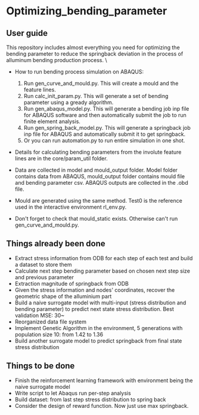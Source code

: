 # Optimizing_bending_parameter

## User guide
This repository includes almost everything you need for optimizing the bending parameter to reduce the springback deviation in the process of alluminum bending production process. \\
- How to run bending process simulation on ABAQUS:
    1. Run gen_curve_and_mould.py. This will create a mould and the feature lines.
    2. Run calc_init_param.py. This will generate a set of bending parameter using a gready algorithm.
    3. Run gen_abaqus_model.py. This will generate a bending job inp file for ABAQUS software and then automatically submit the job to run finite element analysis.
    4. Run gen_spring_back_model.py. This will generate a springback job inp file for ABAQUS and automatically submit it to get springback.
    5. Or you can run automation.py to run entire simulation in one shot.

- Details for calculating bending parameters from the involute feature lines are in the core/param_util folder. 
- Data are collected in model and mould_output folder. Model folder contains data from ABAQUS, mould_output folder contains mould file and bending parameter csv. ABAQUS outputs are collected in the .obd file.
- Mould are generated using the same method. Test0 is the reference used in the interactive environment rl_env.py.
- Don't forget to check that mould_static exists. Otherwise can't run gen_curve_and_mould.py.

## Things already been done
- Extract stress information from ODB for each step of each test and build a dataset to store them
- Calculate next step bending parameter based on chosen next step size and previous parameter
- Extraction magnitude of springback from ODB
- Given the stress information and nodes' coordinates, recover the geometric shape of the alluminium part
- Build a naive surrogate model with multi-input (stress distribution and bending parameter) to predict next state stress distribution. Best validation MSE: 30~
- Reorganized data file system
- Implement Genetic Algorithm in the environment, 5 generations with population size 10: from 1.42 to 1.36
- Build another surrogate model to predict springback from final state stress distribution

## Things to be done
- Finish the reinforcement learning framework with environment being the naive surrogate model
- Write script to let Abaqus run per-step analysis
- Build dataset: from last step stress distribution to spring back
- Consider the design of reward function. Now just use max springback.